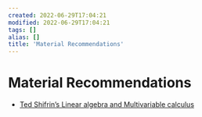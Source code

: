 ```yaml
---
created: 2022-06-29T17:04:21
modified: 2022-06-29T17:04:21
tags: []
alias: []
title: 'Material Recommendations'
---
```


# Material Recommendations

- [Ted Shifrin’s Linear algebra and Multivariable calculus](academic-curation.recomm.Shifrin-MultivariableMathematics.md)
